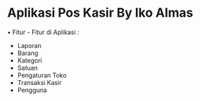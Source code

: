 # Aplikasi Pos Kasir By Iko Almas
• Fitur - Fitur di Aplikasi :
- Laporan
- Barang
- Kategori
- Satuan
- Pengaturan Toko
- Transaksi Kasir
- Pengguna
